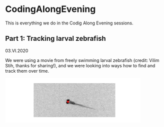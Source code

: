 # CodingAlongEvening
This is everything we do in the Codig Along Evening sessions.

## Part 1: Tracking larval zebrafish

03.VI.2020

We were using a movie from freely swimming larval zebrafish (credit: Vilim Stih, thanks for sharing!),
and we were looking into ways how to find and track them over time.

![Tracking fish](https://github.com/anki-xyz/CodingAlongEvening/blob/master/1_Tracking_larval_zebrafish/tracking_fish_result.gif) 
